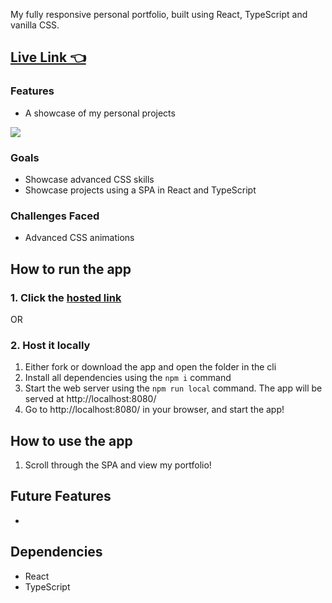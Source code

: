My fully responsive personal portfolio, built using React, TypeScript and vanilla CSS.
## [Live Link 👈](https://personal-portfolio-phi-pearl.vercel.app/)

### Features
- A showcase of my personal projects

![](screencap1.png)

### Goals
- Showcase advanced CSS skills
- Showcase projects using a SPA in React and TypeScript

### Challenges Faced
- Advanced CSS animations

## How to run the app
### 1. Click the [hosted link](https://personal-portfolio-phi-pearl.vercel.app/)

OR

### 2. Host it locally
1.	Either fork or download the app and open the folder in the cli
2.	Install all dependencies using the `npm i` command
3.	Start the web server using the `npm run local` command. The app will be served at http://localhost:8080/
4.	Go to  http://localhost:8080/ in your browser, and start the app!

## How to use the app
1. Scroll through the SPA and view my portfolio!

## Future Features
- 

## Dependencies
- React
- TypeScript
